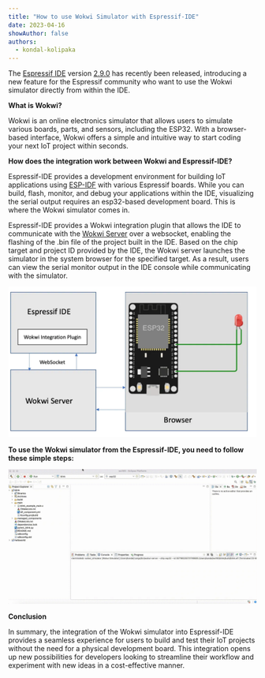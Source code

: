 ```yaml
---
title: "How to use Wokwi Simulator with Espressif-IDE"
date: 2023-04-16
showAuthor: false
authors: 
  - kondal-kolipaka
---
```

The [Espressif IDE](https://github.com/espressif/idf-eclipse-plugin/blob/master/docs/Espressif-IDE.md) version [2.9.0](https://github.com/espressif/idf-eclipse-plugin/releases/tag/v2.9.0) has recently been released, introducing a new feature for the Espressif community who want to use the Wokwi simulator directly from within the IDE.

__What is Wokwi?__ 

Wokwi is an online electronics simulator that allows users to simulate various boards, parts, and sensors, including the ESP32. With a browser-based interface, Wokwi offers a simple and intuitive way to start coding your next IoT project within seconds.

__How does the integration work between Wokwi and Espressif-IDE?__ 

Espressif-IDE provides a development environment for building IoT applications using [ESP-IDF](https://github.com/espressif/esp-idf) with various Espressif boards. While you can build, flash, monitor, and debug your applications within the IDE, visualizing the serial output requires an esp32-based development board. This is where the Wokwi simulator comes in.

Espressif-IDE provides a Wokwi integration plugin that allows the IDE to communicate with the [Wokwi Server](https://github.com/MabezDev/wokwi-server/) over a websocket, enabling the flashing of the .bin file of the project built in the IDE. Based on the chip target and project ID provided by the IDE, the Wokwi server launches the simulator in the system browser for the specified target. As a result, users can view the serial monitor output in the IDE console while communicating with the simulator.

![](img/how-1.webp)

__To use the Wokwi simulator from the Espressif-IDE, you need to follow these simple steps:__ 

![](img/how-2.webp)

__Conclusion__ 

In summary, the integration of the Wokwi simulator into Espressif-IDE provides a seamless experience for users to build and test their IoT projects without the need for a physical development board. This integration opens up new possibilities for developers looking to streamline their workflow and experiment with new ideas in a cost-effective manner.
